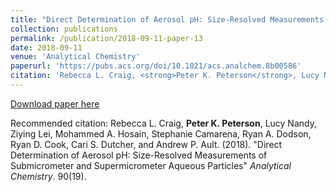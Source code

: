 ```yaml
---
title: "Direct Determination of Aerosol pH: Size-Resolved Measurements of Submicrometer and Supermicrometer Aqueous Particles"
collection: publications
permalink: /publication/2018-09-11-paper-13
date: 2018-09-11
venue: 'Analytical Chemistry'
paperurl: 'https://pubs.acs.org/doi/10.1021/acs.analchem.8b00586'
citation: 'Rebecca L. Craig, <strong>Peter K. Peterson</strong>, Lucy Nandy, Ziying Lei, Mohammed A. Hosain, Stephanie Camarena, Ryan A. Dodson, Ryan D. Cook, Cari S. Dutcher, and Andrew P. Ault. (2018). &quot;Direct Determination of Aerosol pH: Size-Resolved Measurements of Submicrometer and Supermicrometer Aqueous Particles&quot; <i>Analytical Chemistry</i>. 90(19).'
---
```


<a href='https://pubs.acs.org/doi/10.1021/acs.analchem.8b00586'>Download paper here</a>

Recommended citation: Rebecca L. Craig, <strong>Peter K. Peterson</strong>, Lucy Nandy, Ziying Lei, Mohammed A. Hosain, Stephanie Camarena, Ryan A. Dodson, Ryan D. Cook, Cari S. Dutcher, and Andrew P. Ault. (2018). "Direct Determination of Aerosol pH: Size-Resolved Measurements of Submicrometer and Supermicrometer Aqueous Particles" <i>Analytical Chemistry</i>. 90(19).